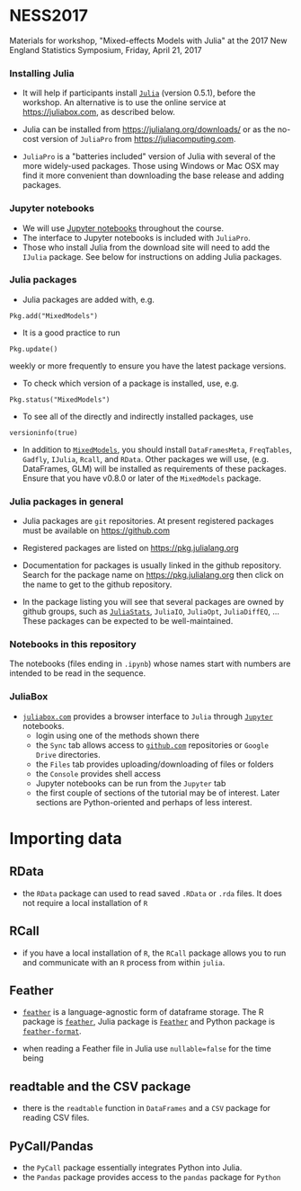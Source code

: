 # NESS2017
Materials for workshop, "Mixed-effects Models with Julia" at the 2017 New England Statistics Symposium, Friday, April 21, 2017

### Installing Julia

- It will help if participants install [`Julia`](https://julialang.org) (version 0.5.1), before the workshop.  An alternative is to use the online service at https://juliabox.com, as described below.

- Julia can be installed from https://julialang.org/downloads/ or as the no-cost version of `JuliaPro` from https://juliacomputing.com.

- `JuliaPro` is a "batteries included" version of Julia with several of the more widely-used packages.  Those using Windows or Mac OSX may find it more convenient than downloading the base release and adding packages.

### Jupyter notebooks

- We will use [Jupyter notebooks](https://jupyter.org) throughout the course.
- The interface to Jupyter notebooks is included with `JuliaPro`.
- Those who install Julia from the download site will need to add the `IJulia` package.  See below for instructions on adding Julia packages.

### Julia packages

- Julia packages are added with, e.g.
```
Pkg.add("MixedModels")
```

- It is a good practice to run
```
Pkg.update()
```
weekly or more frequently to ensure you have the latest package versions.

- To check which version of a package is installed, use, e.g.
```
Pkg.status("MixedModels")
```

- To see all of the directly and indirectly installed packages, use
```
versioninfo(true)
```

- In addition to [`MixedModels`](https://github.com/dmbates/MixedModels.jl), you should install `DataFramesMeta`, `FreqTables`, `Gadfly`, `IJulia`, `Rcall`, and `RData`.  Other packages we will use, (e.g. DataFrames, GLM) will be installed as requirements of these packages.  Ensure that you have v0.8.0 or later of the `MixedModels` package.

### Julia packages in general

- Julia packages are `git` repositories.  At present registered packages must be available on https://github.com

- Registered packages are listed on https://pkg.julialang.org

- Documentation for packages is usually linked in the github repository.  Search for the package name on https://pkg.julialang.org then click on the name to get to the github repository.

- In the package listing you will see that several packages are owned by github groups, such as [`JuliaStats`](https://github.com/JuliaStats/), `JuliaIO`, `JuliaOpt`, `JuliaDiffEQ`, ...  These packages can be expected to be well-maintained.

### Notebooks in this repository

The notebooks (files ending in `.ipynb`) whose names start with numbers are intended to be read in the sequence.

### JuliaBox

- [`juliabox.com`](https://juliabox.com) provides a browser interface to `Julia` through [`Jupyter`](https://jupyter.org) notebooks.
    - login using one of the methods shown there
    - the `Sync` tab allows access to [`github.com`](https://github.com) repositories or `Google Drive` directories.
    - the `Files` tab provides uploading/downloading of files or folders
    - the `Console` provides shell access
    - Jupyter notebooks can be run from the `Jupyter` tab
    - the first couple of sections of the tutorial may be of interest.  Later sections are Python-oriented and perhaps of less interest.

# Importing data

## RData

- the `RData` package can used to read saved `.RData` or `.rda` files.  It does not require a local installation of `R`

## RCall

- if you have a local installation of `R`, the `RCall` package allows you to run and communicate with an `R` process from within `julia`.

## Feather

   - [`feather`](https://github.com/wesm/feather) is a language-agnostic form of
    dataframe storage.  The R package is
    [`feather`](https://CRAN.R-project.org/package=feather), Julia package is
    [`Feather`](https://github.com/JuliaStats/Feather.jl) and Python package is
    [`feather-format`](https://github.com/wesm/feather/tree/master/python).

   - when reading a Feather file in Julia use `nullable=false` for the time being

## readtable and the CSV package

- there is the `readtable` function in `DataFrames` and a `CSV` package for reading CSV files.

## PyCall/Pandas

- the `PyCall` package essentially integrates Python into Julia.
- the `Pandas` package provides access to the `pandas` package for `Python`
